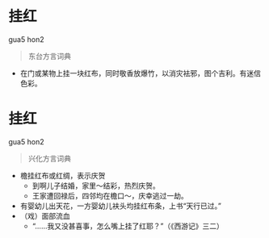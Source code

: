 # 挂红
gua5 hon2
> 东台方言词典
- 在门或某物上挂一块红布，同时敬香放爆竹，以消灾袪邪，图个吉利。有迷信色彩。

# 挂红
gua5 hon2
> 兴化方言词典
- 檐挂红布或红绸，表示庆贺
  - 到啊儿子结婚，家里～结彩，热烈庆贺。
  - 王家遭回禄后，四邻均在檐口～，庆幸逃过一劫。
- 有婴幼儿出天花，一方婴幼儿衭头均挂红布条，上书“天行已过。”
- （戏）面部流血
  - “……我又没甚喜事，怎么嘴上挂了红耶？”（《西游记》三二）
